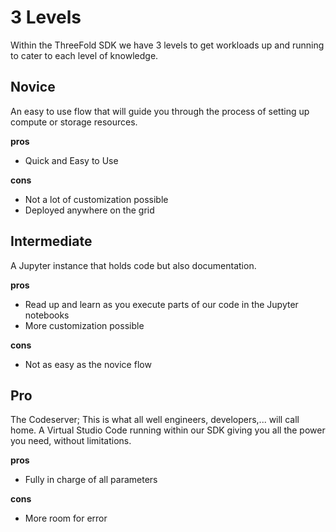 # 3 Levels
Within the ThreeFold SDK we have 3 levels to get workloads up and running to cater to each level of knowledge.

## Novice
An easy to use flow that will guide you through the process of setting up compute or storage resources. 

**pros**
- Quick and Easy to Use

**cons**
- Not a lot of customization possible
- Deployed anywhere on the grid


## Intermediate
A Jupyter instance that holds code but also documentation.

**pros**
- Read up and learn as you execute parts of our code in the Jupyter notebooks 
- More customization possible

**cons**
- Not as easy as the novice flow 


## Pro
The Codeserver; This is what all well engineers, developers,... will call home. A Virtual Studio Code running within our SDK giving you all the power you need, without limitations.

**pros**
- Fully in charge of all parameters

**cons**
- More room for error
